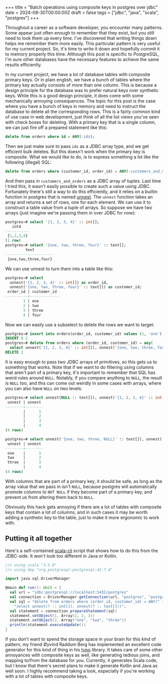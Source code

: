 +++
title = "Batch operations using composite keys in postgres over jdbc"
date = 2024-08-30T00:00:00Z
draft = false
tags = ["jdbc", "java", "scala", "postgres"]
+++

Throughout a career as a software developer, you encounter many patterns. Some appear just often
enough to remember that they exist, but you still need to look them up every time. I've discovered
that writing things down helps me remember them more easily. This particular pattern is very useful
for my current project. So, it's time to write it down and hopefully commit it to memory properly
this time. Although this post is specific to PostgreSQL, I'm sure other databases have the necessary
features to achieve the same results efficiently.

In my current project, we have a lot of database tables with composite primary keys. Or in plain english, we
have a bunch of tables where the primary key actually consists of more than one column. This is because a 
design principle for the database was to prefer natural keys over synthetic keys. While this is a good
design principle, it does come with some mechanically annoying consequences. The topic for this post is
the case where you have a bunch of keys in memory and need to instruct the database to delete all the 
corresponding rows. This is a fairly common kind of use case in web development, just think of all the list
views you've seen with check boxes for deleting. With a primary key that is a single column, we can just
fire off a prepared statement like this:

```sql
delete from orders where id = ANY(:ids);
```

Then we just make sure to pass `ids` as a JDBC array type, and we get efficient bulk deletes. But this doesn't
work when the primary key is composite. What we would like to do, is to express something a lot like the following
(illegal) SQL:

```sql
delete from orders where (customer_id, order_id) = ANY(:customers_and_orders);
```

And then pass in `customers_and_orders` as a JDBC array of tuples. Last time I tried this, it wasn't easily possible
to create such a value using JDBC. Fortunately there's still a way to do this efficiently, and it relies on a builtin
function in postgres that is named [unnest](https://www.postgresql.org/docs/current/functions-array.html). The
`unnest` function takes an array and returns a set of rows, one for each element. We can use it to construct a 
table value from a tuple of arrays. So suppose we have two arrays (just imagine we're passing them in over JDBC for now):

```sql
postgres=# select '{1, 2, 3, 4}' :: int[];
   int4    
-----------
 {1,2,3,4}
(1 row)
postgres=# select '{one, two, three, four}' :: text[];
         text         
----------------------
 {one,two,three,four}
```

We can use unnest to turn them into a table like this:

```sql
postgres=# select 
  unnest('{1, 2, 3, 4}' :: int[]) as order_id, 
  unnest('{one, two, three, four}' :: text[]) as customer_id;
 order_id | customer_id 
----------+-------------
        1 | one
        2 | two
        3 | three
        4 | four
```

Now we can easily use a subselect to delete the rows we want to target:

```sql
postgres=# insert into orders(order_id, customer_id) values (1, 'one'), (2, 'two');
INSERT 0 2
postgres=# delete from orders where (order_id, customer_id) = any(
  select unnest('{1, 2, 3, 4}' :: int[]), unnest('{one, two, three, four}' :: text[]));
DELETE 2
```

It is easy enough to pass two JDBC arrays of primitives, so this gets us to something that works. Note that if we
want to do filtering using columns that aren't part of a primary key, it's important to remember that SQL has 
weird rules around `NULL`. Notably, if you compare anything to `NULL`, the result is `NULL` too, and this can
come out weirdly in some cases with arrays, where you can also have `NULL` on two levels:

```sql
postgres=# select unnest(NULL :: text[]), unnest('{1, 2, 3, 4}' :: int[]);
 unnest | unnest 
--------+--------
        |      1
        |      2
        |      3
        |      4
(4 rows)

postgres=# select unnest('{one, two, three, NULL}' :: text[]), unnest('{1, 2, 3, 4}' :: int[]);
 unnest | unnest 
--------+--------
 one    |      1
 two    |      2
 three  |      3
        |      4
(4 rows)
```

With columns that are part of a primary key, it should be safe, as long as the array value that we pass in isn't `NULL`,
because postgres will automatically promote columns to `NOT NULL` if they become part of a primary key, and prevent
us from altering them back to `NULL`.

Obviously this hack gets annoying if there are a lot of tables with composite keys that contain a lot of columns, and
in such cases it may be worth adding a synthetic key to the table, just to make it more ergonomic to work with.

## Putting it all together

Here's a self-contained [scala-cli](https://scala-cli.virtuslab.org/) script that shows how to do this from the
JDBC-side. It won't look too different in Java or Kotlin.

```scala
//> using scala "3.5.0"
//> using dep "org.postgresql:postgresql:42.7.4"

import java.sql.DriverManager

@main def run(): Unit = {
  val url = "jdbc:postgresql://localhost:5432/postgres"
  val connection = DriverManager.getConnection(url, "postgres", "postgres")
  val sql = "delete from orders where (order_id, customer_id) = ANY(" +
    "select unnest(? :: int[]), unnest(? :: text[]))";
  val statement = connection.prepareStatement(sql)
  statement.setObject(1, Array(1, 2, 3))
  statement.setObject(2, Array("one", "two", "three"))
  println(statement.executeUpdate())
}
```

If you don't want to spend the storage space in your brain for this kind of pattern, my friend Øyvind Raddum Berg has
implemented an excellent code generator for this kind of thing in his [typo](https://oyvindberg.github.io/typo/docs/) 
library. It takes care of some other annoyances with composite keys as well, like generating tedious joins, and 
mapping to/from the database for you. Currently, it generates Scala code, but I know that there's secret plans 
to make it generate Kotlin and Java as well soon. I highly recommend taking a look, especially 
if you're working with a lot of tables with composite keys.
